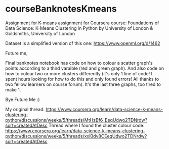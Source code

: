 # courseBanknotesKmeans
Assignment for K-means assignment for Coursera course: Foundations of Data Science: K-Means Clustering in Python by University of London &amp; Goldsmiths, University of London

Dataset is a simplified version of this one: https://www.openml.org/d/1462


Future me,

Final banknotes notebook has code on how to colour a scatter graph's points according to a third varaible (red and green graph). 
And also code on how to colour two or more clusters differently (it's only 1 line of code! I spent hours looking for how to do this and only found errors! All thanks to two fellow learners on course forum). It's the last three graphs, too tired to make 1. 

Bye Future Me :)


My original thread: https://www.coursera.org/learn/data-science-k-means-clustering-python/discussions/weeks/5/threads/MtHzBf6_EeqUdwo2TDNrdw?sort=createdAtDesc
Thread where I found the cluster colour code: https://www.coursera.org/learn/data-science-k-means-clustering-python/discussions/weeks/5/threads/xxlBdv8CEeqUdwo2TDNrdw?sort=createdAtDesc
